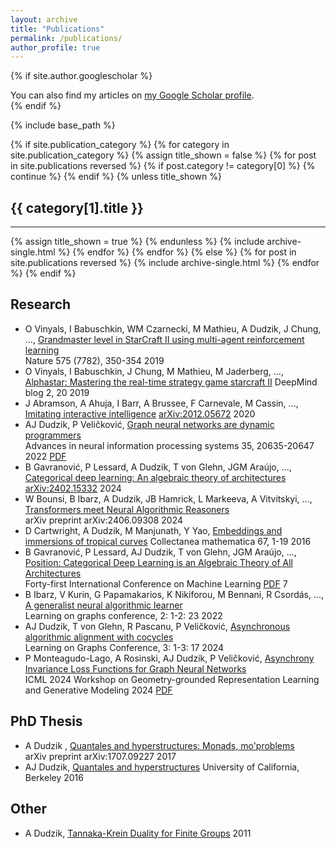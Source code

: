 ```yaml
---
layout: archive
title: "Publications"
permalink: /publications/
author_profile: true
---
```


{% if site.author.googlescholar %}
  <div class="wordwrap">You can also find my articles on <a href="{{site.author.googlescholar}}">my Google Scholar profile</a>.</div>
{% endif %}

{% include base_path %}

<!-- New style rendering if publication categories are defined -->
{% if site.publication_category %}
  {% for category in site.publication_category  %}
    {% assign title_shown = false %}
    {% for post in site.publications reversed %}
      {% if post.category != category[0] %}
        {% continue %}
      {% endif %}
      {% unless title_shown %}
        <h2>{{ category[1].title }}</h2><hr />
        {% assign title_shown = true %}
      {% endunless %}
      {% include archive-single.html %}
    {% endfor %}
  {% endfor %}
{% else %}
  {% for post in site.publications reversed %}
    {% include archive-single.html %}
  {% endfor %}
{% endif %}

## Research

- O Vinyals, I Babuschkin, WM Czarnecki, M Mathieu, A Dudzik, J Chung, ..., [Grandmaster level in StarCraft II using multi-agent reinforcement learning](https://www.nature.com/articles/s41586-019-1724-z)\
Nature 575 (7782), 350-354
	2019
- O Vinyals, I Babuschkin, J Chung, M Mathieu, M Jaderberg, ..., [Alphastar: Mastering the real-time strategy game starcraft II](https://deepmind.google/discover/blog/alphastar-mastering-the-real-time-strategy-game-starcraft-ii/) DeepMind blog 2, 20 2019
- J Abramson, A Ahuja, I Barr, A Brussee, F Carnevale, M Cassin, ..., [Imitating interactive intelligence](x) [arXiv:2012.05672](https://arxiv.org/abs/2012.05672)
 	2020
- AJ Dudzik, P Veličković, [Graph neural networks are dynamic programmers](https://scholar.google.com/citations?view_op=view_citation&hl=en&user=DdFjaEEAAAAJ&citation_for_view=DdFjaEEAAAAJ:9yKSN-GCB0IC)\
Advances in neural information processing systems 35, 20635-20647 2022 [PDF](https://proceedings.neurips.cc/paper_files/paper/2022/file/8248b1ded388fcdbbd121bcdfea3068c-Paper-Conference.pdf)
- B Gavranović, P Lessard, A Dudzik, T von Glehn, JGM Araújo, ..., [Categorical deep learning: An algebraic theory of architectures]() [arXiv:2402.15332](https://arxiv.org/abs/2402.15332)
	2024
- W Bounsi, B Ibarz, A Dudzik, JB Hamrick, L Markeeva, A Vitvitskyi, ..., [Transformers meet Neural Algorithmic Reasoners]()\
arXiv preprint arXiv:2406.09308
	2024
- D Cartwright, A Dudzik, M Manjunath, Y Yao, [Embeddings and immersions of tropical curves](https://link.springer.com/article/10.1007/s13348-015-0149-8)
Collectanea mathematica 67, 1-19
	2016
- B Gavranović, P Lessard, AJ Dudzik, T von Glehn, JGM Araújo, ..., [Position: Categorical Deep Learning is an Algebraic Theory of All Architectures](https://openreview.net/forum?id=EIcxV7T0Sy)\
Forty-first International Conference on Machine Learning [PDF](https://openreview.net/pdf?id=EIcxV7T0Sy)
7
- B Ibarz, V Kurin, G Papamakarios, K Nikiforou, M Bennani, R Csordás, ..., [A generalist neural algorithmic learner]()\
Learning on graphs conference, 2: 1-2: 23
	2022
- AJ Dudzik, T von Glehn, R Pascanu, P Veličković, [Asynchronous algorithmic alignment with cocycles]()\
Learning on Graphs Conference, 3: 1-3: 17
	2024
- P Monteagudo-Lago, A Rosinski, AJ Dudzik, P Veličković, [Asynchrony Invariance Loss Functions for Graph Neural Networks]()\
ICML 2024 Workshop on Geometry-grounded Representation Learning and Generative Modeling
2024 [PDF](https://openreview.net/pdf?id=eeEMjpO2Kv)

## PhD Thesis

- A Dudzik , [Quantales and hyperstructures: Monads, mo'problems]()\
arXiv preprint arXiv:1707.09227
	2017
- AJ Dudzik, [Quantales and hyperstructures](https://scholar.google.com/citations?view_op=view_citation&hl=en&user=DdFjaEEAAAAJ&citation_for_view=DdFjaEEAAAAJ:UeHWp8X0CEIC)
University of California, Berkeley
	2016

## Other

- A Dudzik, [Tannaka-Krein Duality for Finite Groups]() 
2011


